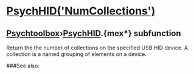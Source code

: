 # [PsychHID('NumCollections')](PsychHID-NumCollections) 
## [Psychtoolbox](Pyschtoolbox)&#8250;[PsychHID](PsychHID).{mex*} subfunction


Return the the number of collections on the specified USB HID device.  A  
collection is a named grouping of elements on a device.  


###See also:

